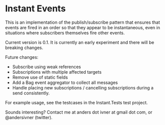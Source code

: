 # Instant Events

This is an implementation of the publish/subscribe pattern that ensures that events are fired in an order so that they appear to be instantaneous, even in situations where subscribers themselves fire other events.

Current version is 0.1. It is currently an early experiment and there will be breaking changes.

Future changes:

* Subscribe using weak references
* Subscriptions with multiple affected targets
* Remove use of static fields
* Add a Bag event aggregator to collect all messages
* Handle placing new subscriptions / cancelling subscriptions during a send consistently.

For example usage, see the testcases in the Instant.Tests test project.

Sounds interesting? Contact me at anders dot ivner at gmail dot com, or @andersivner (twitter).




